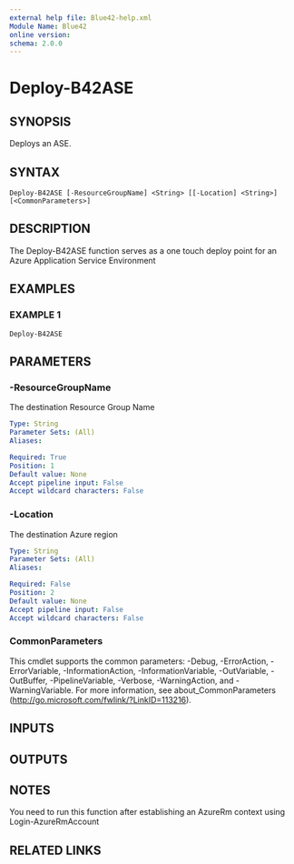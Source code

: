 ```yaml
---
external help file: Blue42-help.xml
Module Name: Blue42
online version:
schema: 2.0.0
---
```


# Deploy-B42ASE

## SYNOPSIS
Deploys an ASE.

## SYNTAX

```
Deploy-B42ASE [-ResourceGroupName] <String> [[-Location] <String>] [<CommonParameters>]
```

## DESCRIPTION
The Deploy-B42ASE function serves as a one touch deploy point for an Azure Application Service Environment

## EXAMPLES

### EXAMPLE 1
```
Deploy-B42ASE
```

## PARAMETERS

### -ResourceGroupName
The destination Resource Group Name

```yaml
Type: String
Parameter Sets: (All)
Aliases:

Required: True
Position: 1
Default value: None
Accept pipeline input: False
Accept wildcard characters: False
```

### -Location
The destination Azure region

```yaml
Type: String
Parameter Sets: (All)
Aliases:

Required: False
Position: 2
Default value: None
Accept pipeline input: False
Accept wildcard characters: False
```

### CommonParameters
This cmdlet supports the common parameters: -Debug, -ErrorAction, -ErrorVariable, -InformationAction, -InformationVariable, -OutVariable, -OutBuffer, -PipelineVariable, -Verbose, -WarningAction, and -WarningVariable.
For more information, see about_CommonParameters (http://go.microsoft.com/fwlink/?LinkID=113216).

## INPUTS

## OUTPUTS

## NOTES
You need to run this function after establishing an AzureRm context using Login-AzureRmAccount

## RELATED LINKS
